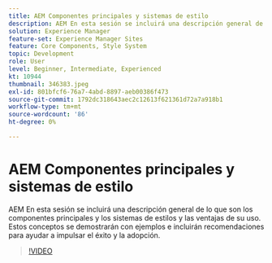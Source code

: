 ```yaml
---
title: AEM Componentes principales y sistemas de estilo
description: AEM En esta sesión se incluirá una descripción general de lo que son los componentes principales y los sistemas de estilos y las ventajas de su uso. Estos conceptos se demostrarán con ejemplos e incluirán recomendaciones para ayudar a impulsar el éxito y la adopción.
solution: Experience Manager
feature-set: Experience Manager Sites
feature: Core Components, Style System
topic: Development
role: User
level: Beginner, Intermediate, Experienced
kt: 10944
thumbnail: 346383.jpeg
exl-id: 801bfcf6-76a7-4abd-8897-aeb00386f473
source-git-commit: 1792dc318643aec2c12613f621361d72a7a918b1
workflow-type: tm+mt
source-wordcount: '86'
ht-degree: 0%

---
```


# AEM Componentes principales y sistemas de estilo

AEM En esta sesión se incluirá una descripción general de lo que son los componentes principales y los sistemas de estilos y las ventajas de su uso. Estos conceptos se demostrarán con ejemplos e incluirán recomendaciones para ayudar a impulsar el éxito y la adopción.

>[!VIDEO](https://video.tv.adobe.com/v/346383/?quality=12&learn=on)
